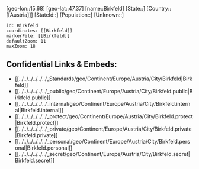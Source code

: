 ﻿---
location: [47.37,15.68]
mapzoom: [7,12] 
mapmarker: city 
type: City
tags:
- geo/City


SpocWebEntityId: 29192
isDeleted: false
confidential: public

---
[geo-lon::15.68]
[geo-lat::47.37]
[name::Birkfeld]
[State::]
[Country::[[Austria]]]
[StateId::]
[Population::]
[Unknown::]


```leaflet
id: Birkfeld
coordinates: [[Birkfeld]]
markerFile: [[Birkfeld]]
defaultZoom: 11 
maxZoom: 18
```


## Confidential Links & Embeds: 
- [[../../../../../../_Standards/geo/Continent/Europe/Austria/City/Birkfeld|Birkfeld]] 
- [[../../../../../../_public/geo/Continent/Europe/Austria/City/Birkfeld.public|Birkfeld.public]] 
- [[../../../../../../_internal/geo/Continent/Europe/Austria/City/Birkfeld.internal|Birkfeld.internal]] 
- [[../../../../../../_protect/geo/Continent/Europe/Austria/City/Birkfeld.protect|Birkfeld.protect]] 
- [[../../../../../../_private/geo/Continent/Europe/Austria/City/Birkfeld.private|Birkfeld.private]] 
- [[../../../../../../_personal/geo/Continent/Europe/Austria/City/Birkfeld.personal|Birkfeld.personal]] 
- [[../../../../../../_secret/geo/Continent/Europe/Austria/City/Birkfeld.secret|Birkfeld.secret]] 
